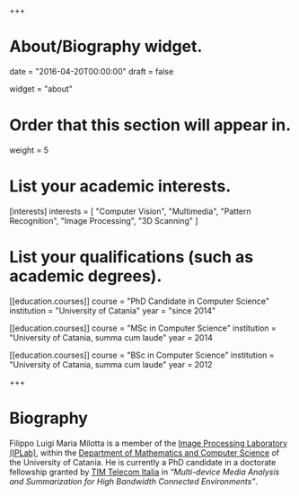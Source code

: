 +++
# About/Biography widget.

date = "2016-04-20T00:00:00"
draft = false

widget = "about"

# Order that this section will appear in.
weight = 5

# List your academic interests.
[interests]
  interests = [
    "Computer Vision",
    "Multimedia",
    "Pattern Recognition",
    "Image Processing",
    "3D Scanning"
  ]

# List your qualifications (such as academic degrees).
[[education.courses]]
  course = "PhD Candidate in Computer Science"
  institution = "University of Catania"
  year = "since 2014"

[[education.courses]]
  course = "MSc in Computer Science"
  institution = "University of Catania, summa cum laude"
  year = 2014

[[education.courses]]
  course = "BSc in Computer Science"
  institution = "University of Catania, summa cum laude"
  year = 2012
 
+++

# Biography

Filippo Luigi Maria Milotta is a member of the [Image Processing Laboratory (IPLab)](http://iplab.dmi.unict.it/), within the [Department of Mathematics and Computer Science](http://web.dmi.unict.it/) of the University of Catania. He is currently a PhD candidate in a doctorate fellowship granted by [TIM Telecom Italia](http://www.telecomitalia.com/tit/it/innovazione/archivio/jol-wave-catania.html) in _“Multi-device Media Analysis and Summarization for High Bandwidth Connected Environments”_.
